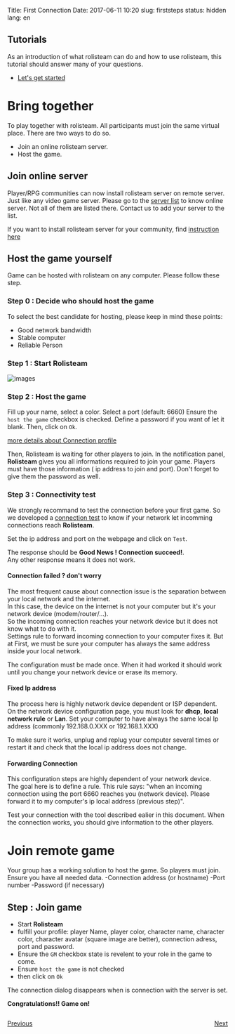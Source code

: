 Title: First Connection 
Date: 2017-06-11 10:20
slug: firststeps
status: hidden
lang: en


## Tutorials

As an introduction of what rolisteam can do and how to use rolisteam, this tutorial should answer many of your questions.

*   [Let's get started](http://www.rolisteam.org/tutorial01.html)


# Bring together

To play together with rolisteam. All participants must join the same virtual place.
There are two ways to do so.
* Join an online rolisteam server.
* Host the game.

## Join online server

Player/RPG communities can now install rolisteam server on remote server. Just like any video game server.
Please go to the [server list](http://www.rolisteam.org/serverList.html) to know online server. Not all of them are listed there.
Contact us to add your server to the list.

If you want to install rolisteam server for your community, find [instruction here]({filename}02_1_server.md)




## Host the game yourself

Game can be hosted with rolisteam on any computer.
Please follow these step.

### Step 0 : Decide who should host the game

To select the best candidate for hosting, please keep in mind these points:

* Good network bandwidth
* Stable computer
* Reliable Person

### Step 1 : Start **Rolisteam**

![images]({filename}connection_panel_en.png)

### Step 2 : Host the game

Fill up your name, select a color.
Select a port (default: 6660)
Ensure the `host the game` checkbox is checked.
Define a password if you want of let it blank.
Then, click on `Ok`.

[more details about Connection profile]({filename}/connection.md)

Then, Rolisteam is waiting for other players to join. In the notification panel, **Rolisteam** gives you all informations required to join your game. Players must have those information ( ip address to join and port). Don't forget to give them the password as well.

### Step 3 : Connectivity test

We strongly recommand to test the connection before your first game.
So we developed a [connection test](http://www.rolisteam.org/php/test_ip.php) to know if your network let incomming connections reach **Rolisteam**.

Set the ip address and port on the webpage and click on `Test`.

The response should be **Good News ! Connection succeed!**.  
Any other response means it does not work.

#### Connection failed ? don't worry

The most frequent cause about connection issue is the separation between your local network and the internet.  
In this case, the device on the internet is not your computer but it's your network device (modem/router/...).  
So the incoming connection reaches your network device but it does not know what to do with it.  
Settings rule to forward incoming connection to your computer fixes it. But at First, we must be sure your computer has always the same address inside your local network.

The configuration must be made once. When it had worked it should work until you change your network device or erase its memory.

#### Fixed Ip address

The process here is highly network device dependent or ISP dependent.  
On the network device configuration page, you must look for **dhcp**, **local network rule** or **Lan**.
Set your computer to have always the same local Ip address (commonly 192.168.0.XXX or 192.168.1.XXX)

To make sure it works, unplug and replug your computer several times or restart it and check that the local ip address does not change.

#### Forwarding Connection

This configuration steps are highly dependent of your network device.  
The goal here is to define a rule. This rule says: "when an incoming connection using the port 6660 reaches you (network device). Please forward it to my computer's ip local address (previous step)".

Test your connection with the tool described ealier in this document. 
When the connection works, you should give information to the other players.

# Join remote game

Your group has a working solution to host the game.
So players must join. 
Ensure you have all needed data.
-Connection address (or hostname)
-Port number
-Password (if necessary)

## Step  : Join game

* Start **Rolisteam**
* fulfill your profile: player Name, player color, character name, character color, character avatar (square image are better), connection adress, port and password.
* Ensure the ```GM``` checkbox state is revelent to your role in the game to come.
* Ensure ```host the game``` is not checked
* then click on ```Ok```

The connection dialog disappears when is connection with the server is set.

**Congratulations!! Game on!**



<p style="text-align: left; width:49%; display: inline-block;"><a href="/install.html">Previous</a></p>
<p style="text-align: right; width:50%;  display: inline-block;"><a href="/explanation.html">Next</a></p>
